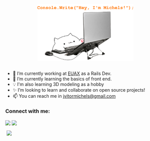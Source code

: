 <div align="center">
  <img src="hey.png" align="center" width="60%">
</div>

<br>

- 🔭 I’m currently working at [EUAX](https://grupoeuax.com.br/) as a Rails Dev.
- 🌱 I’m currently learning the basics of front end.
- 💡 I'm also learning 3D modeling as a hobby 
- ✨ I’m looking to learn and collaborate on open source projects!
- 📫 You can reach me in jvitormichels@gmail.com

<p align="left">
  <h3 align="left">Connect with me:</h3>
  <a href="https://www.linkedin.com/in/jo%C3%A3o-vitor-michels-b70a56197/" target="blank"><img align="center" src="https://cdn2.iconfinder.com/data/icons/social-media-applications/64/social_media_applications_14-linkedin-256.png"height="30"/></a>
  <a href="https://www.instagram.com/mirjels/" target="blank"><img align="center" src="https://cdn2.iconfinder.com/data/icons/social-media-applications/64/social_media_applications_3-instagram-256.png" height="30" /></a>
</p>

<p>&nbsp;<img align="center" src="https://github-readme-stats.vercel.app/api?username=jvitormichels&theme=dark&show_icons=true"/></p>

<!--
**jvitormichels/jvitormichels** is a ✨ _special_ ✨ repository because its `README.md` (this file) appears on your GitHub profile.

Here are some ideas to get you started:

- 🔭 I’m currently working on ...
- 🌱 I’m currently learning OOP with C# ...
- 👯 I’m looking to collaborate on ...
- 🤔 I’m looking for help with ...
- 💬 Ask me about ...
- 📫 How to reach me: ...
- 😄 Pronouns: ...
- ⚡ Fun fact: ...
-->
